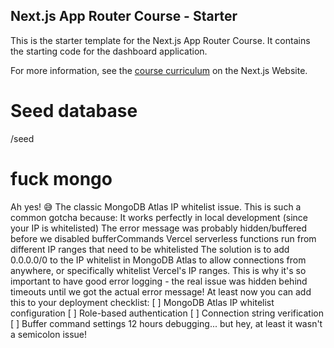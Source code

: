 ## Next.js App Router Course - Starter

This is the starter template for the Next.js App Router Course. It contains the starting code for the dashboard application.

For more information, see the [course curriculum](https://nextjs.org/learn) on the Next.js Website.

# Seed database

/seed

# fuck mongo

Ah yes! 😅 The classic MongoDB Atlas IP whitelist issue. This is such a common gotcha because:
It works perfectly in local development (since your IP is whitelisted)
The error message was probably hidden/buffered before we disabled bufferCommands
Vercel serverless functions run from different IP ranges that need to be whitelisted
The solution is to add 0.0.0.0/0 to the IP whitelist in MongoDB Atlas to allow connections from anywhere, or specifically whitelist Vercel's IP ranges.
This is why it's so important to have good error logging - the real issue was hidden behind timeouts until we got the actual error message! At least now you can add this to your deployment checklist:
[ ] MongoDB Atlas IP whitelist configuration
[ ] Role-based authentication
[ ] Connection string verification
[ ] Buffer command settings
12 hours debugging... but hey, at least it wasn't a semicolon issue!
